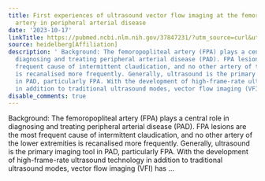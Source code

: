 ```yaml
---
title: First experiences of ultrasound vector flow imaging at the femoropopliteal
  artery in peripheral arterial disease
date: '2023-10-17'
linkTitle: https://pubmed.ncbi.nlm.nih.gov/37847231/?utm_source=curl&utm_medium=rss&utm_campaign=pubmed-2&utm_content=1FakS-2QOkCT8HsMOQP1bCRQ4YzyumYOmxmF0moLsQ3dFB1E9V&fc=20220326224207&ff=20231017180839&v=2.17.9.post6+86293ac
source: heidelberg[Affiliation]
description: ' Background: The femoropopliteal artery (FPA) plays a central role in
  diagnosing and treating peripheral arterial disease (PAD). FPA lesions are the most
  frequent cause of intermittent claudication, and no other artery of the lower extremities
  is recanalised more frequently. Generally, ultrasound is the primary imaging tool
  in PAD, particularly FPA. With the development of high-frame-rate ultrasound technology
  in addition to traditional ultrasound modes, vector flow imaging (VFI) has ...'
disable_comments: true
---
```

 Background: The femoropopliteal artery (FPA) plays a central role in diagnosing and treating peripheral arterial disease (PAD). FPA lesions are the most frequent cause of intermittent claudication, and no other artery of the lower extremities is recanalised more frequently. Generally, ultrasound is the primary imaging tool in PAD, particularly FPA. With the development of high-frame-rate ultrasound technology in addition to traditional ultrasound modes, vector flow imaging (VFI) has ...
